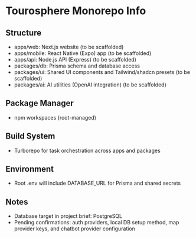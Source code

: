 # Tourosphere Monorepo Info

## Structure
- apps/web: Next.js website (to be scaffolded)
- apps/mobile: React Native (Expo) app (to be scaffolded)
- apps/api: Node.js API (Express) (to be scaffolded)
- packages/db: Prisma schema and database access
- packages/ui: Shared UI components and Tailwind/shadcn presets (to be scaffolded)
- packages/ai: AI utilities (OpenAI integration) (to be scaffolded)

## Package Manager
- npm workspaces (root-managed)

## Build System
- Turborepo for task orchestration across apps and packages

## Environment
- Root .env will include DATABASE_URL for Prisma and shared secrets

## Notes
- Database target in project brief: PostgreSQL
- Pending confirmations: auth providers, local DB setup method, map provider keys, and chatbot provider configuration